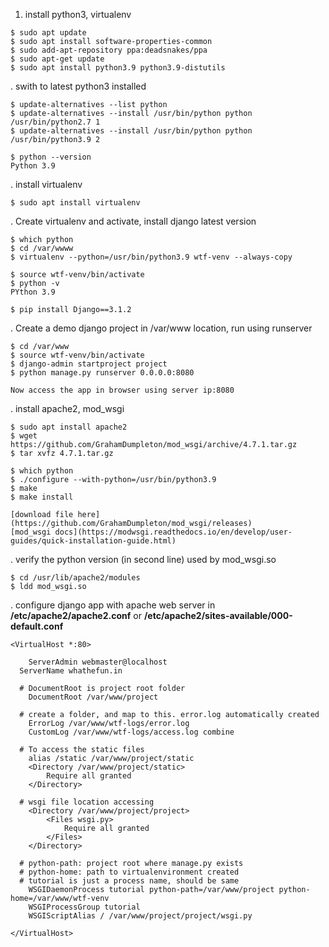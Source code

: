 1. install python3, virtualenv
```
$ sudo apt update 
$ sudo apt install software-properties-common 
$ sudo add-apt-repository ppa:deadsnakes/ppa   
$ sudo apt-get update   
$ sudo apt install python3.9 python3.9-distutils
```

. swith to latest python3 installed
```
$ update-alternatives --list python
$ update-alternatives --install /usr/bin/python python /usr/bin/python2.7 1
$ update-alternatives --install /usr/bin/python python /usr/bin/python3.9 2

$ python --version
Python 3.9
```

. install virtualenv
```
$ sudo apt install virtualenv
```

. Create virtualenv and activate, install django latest version
```
$ which python
$ cd /var/wwww
$ virtualenv --python=/usr/bin/python3.9 wtf-venv --always-copy

$ source wtf-venv/bin/activate
$ python -v
PYthon 3.9

$ pip install Django==3.1.2
```

. Create a demo django project in /var/www location, run using runserver
```
$ cd /var/www
$ source wtf-venv/bin/activate
$ django-admin startproject project
$ python manage.py runserver 0.0.0.0:8080

Now access the app in browser using server ip:8080 
```

. install apache2, mod_wsgi
```
$ sudo apt install apache2
$ wget https://github.com/GrahamDumpleton/mod_wsgi/archive/4.7.1.tar.gz
$ tar xvfz 4.7.1.tar.gz

$ which python
$ ./configure --with-python=/usr/bin/python3.9
$ make
$ make install

[download file here](https://github.com/GrahamDumpleton/mod_wsgi/releases)
[mod_wsgi docs](https://modwsgi.readthedocs.io/en/develop/user-guides/quick-installation-guide.html)
```

. verify the python version (in second line) used by mod_wsgi.so
```
$ cd /usr/lib/apache2/modules
$ ldd mod_wsgi.so
```

. configure django app with apache web server in **/etc/apache2/apache2.conf**  or **/etc/apache2/sites-available/000-default.conf**
```
<VirtualHost *:80>

	ServerAdmin webmaster@localhost
  ServerName whathefun.in
    
  # DocumentRoot is project root folder
	DocumentRoot /var/www/project

  # create a folder, and map to this. error.log automatically created
	ErrorLog /var/www/wtf-logs/error.log
	CustomLog /var/www/wtf-logs/access.log combine

  # To access the static files
	alias /static /var/www/project/static
	<Directory /var/www/project/static>
		Require all granted
	</Directory>

  # wsgi file location accessing
	<Directory /var/www/project/project>
		<Files wsgi.py>
			Require all granted
		</Files>
	</Directory>

  # python-path: project root where manage.py exists
  # python-home: path to virtualenvironment created
  # tutorial is just a process name, should be same
	WSGIDaemonProcess tutorial python-path=/var/www/project python-home=/var/www/wtf-venv
	WSGIProcessGroup tutorial
	WSGIScriptAlias / /var/www/project/project/wsgi.py	

</VirtualHost>
```
